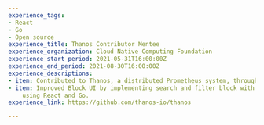 ```yaml
---
experience_tags:
- React
- Go
- Open source
experience_title: Thanos Contributor Mentee
experience_organization: Cloud Native Computing Foundation
experience_start_period: 2021-05-31T16:00:00Z
experience_end_period: 2021-08-30T16:00:00Z
experience_descriptions:
- item: Contributed to Thanos, a distributed Prometheus system, through LFX Mentorship.
- item: Improved Block UI by implementing search and filter block with certain conditions
    using React and Go.
experience_link: https://github.com/thanos-io/thanos

---
```

